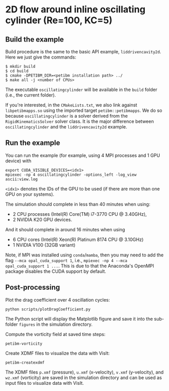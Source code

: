 # 2D flow around inline oscillating cylinder (Re=100, KC=5)

## Build the example

Build procedure is the same to the basic API example, `liddrivencavity2d`. Here we just give the commands:

```shell
$ mkdir build
$ cd build
$ cmake -DPETIBM_DIR=<petibm installation path> ../
$ make all -j <number of CPUs>
```

The executable `oscillatingcylinder` will be available in the `build` folder (i.e., the current folder).

If you're interested, in the `CMakeLists.txt`, we also link against `libpetibmapps.so` using the imported target `petibm::petibmapps`.
We do so because `oscillatingcylinder` is a solver derived from the `RigidKinematicsSolver` solver class.
It is the major difference between `oscillatingcylinder` and the `liddrivencavity2d` example.

## Run the example

You can run the example (for example, using 4 MPI processes and 1 GPU device) with

```shell
export CUDA_VISIBLE_DEVICES=<idx1>
mpiexec -np 4 oscillatingcylinder -options_left -log_view ascii:view.log
```
`<idx1>` denotes the IDs of the GPU to be used (if there are more than one GPU on your systems).

The simulation should complete in less than 40 minutes when using:

* 2 CPU processes (Intel(R) Core(TM) i7-3770 CPU @ 3.40GHz),
* 2 NVIDIA K20 GPU devices.

And it should complete in around 16 minutes when using

* 6 CPU cores (Intel(R) Xeon(R) Platinum 8174 CPU @ 3.10GHz)
* 1 NVIDIA V100 (32GB variant)

Note, if MPI was installed using `conda`/`mamba`, then you may need to add the flag `--mca opal_cuda_support 1`, i.e., `mpiexec -np 4 --mca opal_cuda_support 1 ...`.
This is due to that the Anaconda's OpenMPI package disables the CUDA support by default.

## Post-processing

Plot the drag coefficient over 4 oscillation cycles:

```shell
python scripts/plotDragCoefficient.py
```

The Python script will display the Matplotlib figure and save it into the sub-folder `figures` in the simulation directory.

Compute the vorticity field at saved time steps:

```shell
petibm-vorticity
```

Create XDMF files to visualize the data with VisIt:

```shell
petibm-createxdmf
```

The XDMF files `p.xmf` (pressure), `u.xmf` (x-velocity), `v.xmf` (y-velocity),
and `wz.xmf` (vorticity) are saved in the simulation directory and can be used
as input files to visualize data with VisIt.
